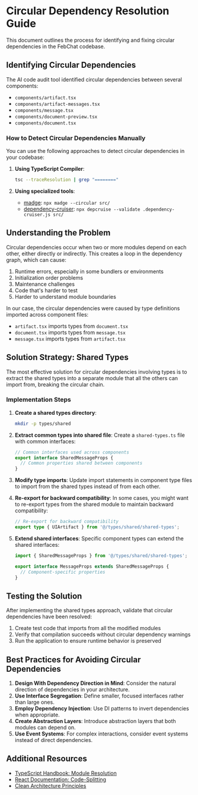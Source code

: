 # Circular Dependency Resolution Guide

This document outlines the process for identifying and fixing circular dependencies in the FebChat codebase.

## Identifying Circular Dependencies

The AI code audit tool identified circular dependencies between several components:

- `components/artifact.tsx`
- `components/artifact-messages.tsx`
- `components/message.tsx` 
- `components/document-preview.tsx`
- `components/document.tsx`

### How to Detect Circular Dependencies Manually

You can use the following approaches to detect circular dependencies in your codebase:

1. **Using TypeScript Compiler**:
   ```bash
   tsc --traceResolution | grep "========"
   ```

2. **Using specialized tools**:
   - [madge](https://github.com/pahen/madge): `npx madge --circular src/`
   - [dependency-cruiser](https://github.com/sverweij/dependency-cruiser): `npx depcruise --validate .dependency-cruiser.js src/`

## Understanding the Problem

Circular dependencies occur when two or more modules depend on each other, either directly or indirectly. This creates a loop in the dependency graph, which can cause:

1. Runtime errors, especially in some bundlers or environments
2. Initialization order problems
3. Maintenance challenges
4. Code that's harder to test
5. Harder to understand module boundaries

In our case, the circular dependencies were caused by type definitions imported across component files:

- `artifact.tsx` imports types from `document.tsx`
- `document.tsx` imports types from `message.tsx`
- `message.tsx` imports types from `artifact.tsx`

## Solution Strategy: Shared Types

The most effective solution for circular dependencies involving types is to extract the shared types into a separate module that all the others can import from, breaking the circular chain.

### Implementation Steps

1. **Create a shared types directory**:
   ```bash
   mkdir -p types/shared
   ```

2. **Extract common types into shared file**:
   Create a `shared-types.ts` file with common interfaces:
   ```typescript
   // Common interfaces used across components
   export interface SharedMessageProps {
     // Common properties shared between components
   }
   ```

3. **Modify type imports**:
   Update import statements in component type files to import from the shared types instead of from each other.

4. **Re-export for backward compatibility**:
   In some cases, you might want to re-export types from the shared module to maintain backward compatibility:
   ```typescript
   // Re-export for backward compatibility
   export type { UIArtifact } from '@/types/shared/shared-types';
   ```

5. **Extend shared interfaces**:
   Specific component types can extend the shared interfaces:
   ```typescript
   import { SharedMessageProps } from '@/types/shared/shared-types';

   export interface MessageProps extends SharedMessageProps {
     // Component-specific properties
   }
   ```

## Testing the Solution

After implementing the shared types approach, validate that circular dependencies have been resolved:

1. Create test code that imports from all the modified modules
2. Verify that compilation succeeds without circular dependency warnings
3. Run the application to ensure runtime behavior is preserved

## Best Practices for Avoiding Circular Dependencies

1. **Design With Dependency Direction in Mind**: Consider the natural direction of dependencies in your architecture.
2. **Use Interface Segregation**: Define smaller, focused interfaces rather than large ones.
3. **Employ Dependency Injection**: Use DI patterns to invert dependencies when appropriate.
4. **Create Abstraction Layers**: Introduce abstraction layers that both modules can depend on.
5. **Use Event Systems**: For complex interactions, consider event systems instead of direct dependencies.

## Additional Resources

- [TypeScript Handbook: Module Resolution](https://www.typescriptlang.org/docs/handbook/module-resolution.html)
- [React Documentation: Code-Splitting](https://reactjs.org/docs/code-splitting.html)
- [Clean Architecture Principles](https://blog.cleancoder.com/uncle-bob/2012/08/13/the-clean-architecture.html)